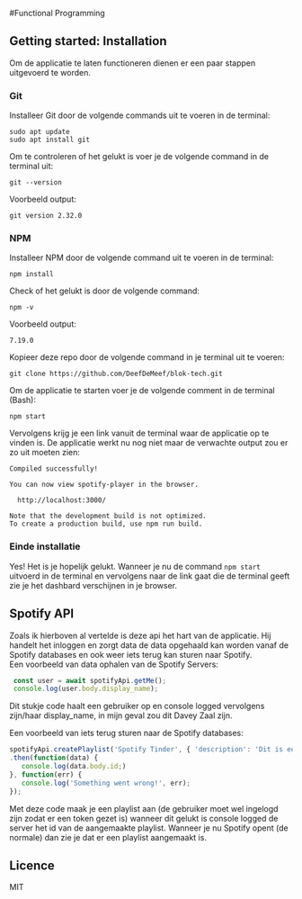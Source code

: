#Functional Programming

## Getting started: Installation ##
Om de applicatie te laten functioneren dienen er een paar stappen uitgevoerd te worden.

### Git
Installeer Git door de volgende commands uit te voeren in de terminal: 
```
sudo apt update
sudo apt install git
```
Om te controleren of het gelukt is voer je de volgende command in de terminal uit: 
```
git --version
```
Voorbeeld output: 
```
git version 2.32.0
```

### NPM
Installeer NPM door de volgende command uit te voeren in de terminal: 
```
npm install
``` 
Check of het gelukt is door de volgende command: 
```
npm -v
```
Voorbeeld output: 
```
7.19.0 
```

Kopieer deze repo door de volgende command in je terminal uit te voeren: 
```
git clone https://github.com/DeefDeMeef/blok-tech.git
```

Om de applicatie te starten voer je de volgende comment in de terminal (Bash): 
```
npm start
```
Vervolgens krijg je een link vanuit de terminal waar de applicatie op te vinden is.
De applicatie werkt nu nog niet maar de verwachte output zou er zo uit moeten zien: 
```
Compiled successfully!

You can now view spotify-player in the browser.

  http://localhost:3000/

Note that the development build is not optimized.
To create a production build, use npm run build.

```

### Einde installatie
Yes! Het is je hopelijk gelukt. Wanneer je nu de command `npm start` uitvoerd in de terminal en vervolgens naar de link gaat die de terminal geeft zie je het dashbard verschijnen in je browser.

## Spotify API
Zoals ik hierboven al vertelde is deze api het hart van de applicatie. Hij handelt het inloggen en zorgt data de data opgehaald kan worden vanaf de Spotify databases en ook weer iets terug kan sturen naar Spotify. \
Een voorbeeld van data ophalen van de Spotify Servers:
```js
 const user = await spotifyApi.getMe();
 console.log(user.body.display_name);
```
Dit stukje code haalt een gebruiker op en console logged vervolgens zijn/haar display_name, in mijn geval zou dit Davey Zaal zijn.

Een voorbeeld van iets terug sturen naar de Spotify databases:
```js
spotifyApi.createPlaylist('Spotify Tinder', { 'description': 'Dit is een automatisch aangemaakte playlist door de app Spotify Tinder, hierin worden al jouw likes opgeslagen', 'public': true })
.then(function(data) {
   console.log(data.body.id;)
}, function(err) {
   console.log('Something went wrong!', err);
});
``` 
Met deze code maak je een playlist aan (de gebruiker moet wel ingelogd zijn zodat er een token gezet is) wanneer dit gelukt is console logged de server het id van de aangemaakte playlist. Wanneer je nu Spotify opent (de normale) dan zie je dat er een playlist aangemaakt is.


## Licence 
MIT

